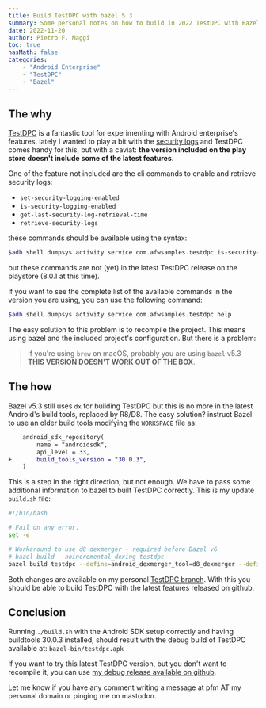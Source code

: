 ```yaml
---
title: Build TestDPC with bazel 5.3
summary: Some personal notes on how to build in 2022 TestDPC with Bazel 5.2
date: 2022-11-20
author: Pietro F. Maggi
toc: true
hasMath: false 
categories:
    - "Android Enterprise"
    - "TestDPC"
    - "Bazel"
---
```


## The why

[TestDPC][0] is a fantastic tool for experimenting with Android enterprise's features. lately I wanted to play a bit with the [security logs][1] and TestDPC comes handy for this, but with a caviat: **the version included on the play store doesn't include some of the latest features**.

One of the feature not included are the cli commands to enable and retrieve security logs:

- `set-security-logging-enabled`
- `is-security-logging-enabled`
- `get-last-security-log-retrieval-time`
- `retrieve-security-logs`

these commands should be available using the syntax:

```bash
$adb shell dumpsys activity service com.afwsamples.testdpc is-security-logging-enabled
```

but these commands are not (yet) in the latest TestDPC release on the playstore (8.0.1 at this time).

If you want to see the complete list of the available commands in the version you are using, you can use the following command:

```bash
$adb shell dumpsys activity service com.afwsamples.testdpc help
```

The easy solution to this problem is to recompile the project. This means using bazel and the included project's configuration. But there is a problem:  
> If you're using `brew` on macOS, probably you are using `bazel` v5.3  
> **THIS VERSION DOESN'T WORK OUT OF THE BOX**.

## The how

Bazel v5.3 still uses `dx` for building TestDPC but this is no more in the latest Android's build tools, replaced by R8/D8. The easy solution? instruct Bazel to use an older build tools modifying the `WORKSPACE` file as:

```diff
    android_sdk_repository(
        name = "androidsdk",
        api_level = 33,
+       build_tools_version = "30.0.3",
    )
```

This is a step in the right direction, but not enough. We have to pass some additional information to bazel to built TestDPC correctly. This is my update `build.sh` file:

```bash
#!/bin/bash

# Fail on any error.
set -e

# Workaround to use d8 dexmerger - required before Bazel v6
# bazel build --noincremental_dexing testdpc
bazel build testdpc --define=android_dexmerger_tool=d8_dexmerger --define=android_incremental_dexing_tool=d8_dexbuilder --nouse_workers_with_dexbuilder --define=android_standalone_dexing_tool=d8_compat_dx --experimental_use_dex_splitter_for_incremental_dexing --incremental_dexing=true
````

Both changes are available on my personal [TestDPC branch][2]. With this you should be able to build TestDPC with the latest features released on github.

## Conclusion

Running `./build.sh` with the Android SDK setup correctly and having buildtools 30.0.3 installed, should result with the debug build of TestDPC available at: `bazel-bin/testdpc.apk`

If you want to try this latest TestDPC version, but you don't want to recompile it, you can use [my debug release available on github][3].

Let me know if you have any comment writing a message at pfm AT my personal domain or pinging me on mastodon.

[0]: https://github.com/googlesamples/android-testdpc.git
[1]: https://developer.android.com/work/dpc/security#log_enterprise_device_activity
[2]: https://github.com/pfmaggi/android-testdpc/tree/pfm/updates
[3]: https://github.com/pfmaggi/android-testdpc/releases/tag/20221116
